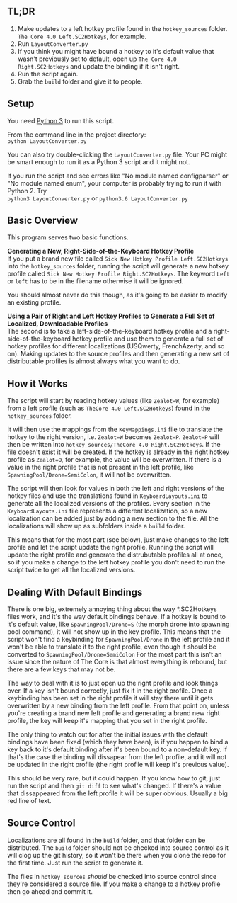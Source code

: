 ## TL;DR
1. Make updates to a left hotkey profile found in the `hotkey_sources` folder. `The Core 4.0 Left.SC2Hotkeys`, for example.
2. Run `LayoutConverter.py`
3. If you think you might have bound a hotkey to it's default value that wasn't previously set to default, open up `The Core 4.0 Right.SC2Hotkeys` and update the binding if it isn't right.
4. Run the script again.
5. Grab the `build` folder and give it to people.

## Setup
You need [Python 3](https://www.python.org/downloads/) to run this script.  

From the command line in the project directory:  
`python LayoutConverter.py`

You can also try double-clicking the `LayoutConverter.py` file. 
Your PC might be smart enough to run it as a Python 3 script and it might not.

If you run the script and see errors like "No module named configparser" or "No module named enum",
your computer is probably trying to run it with Python 2. Try  
`python3 LayoutConverter.py` or `python3.6 LayoutConverter.py`

## Basic Overview 
This program serves two basic functions.

**Generating a New, Right-Side-of-the-Keyboard Hotkey Profile**  
If you put a brand new file called `Sick New Hotkey Profile Left.SC2Hotkeys` into the `hotkey_sources` folder, 
running the script will generate a new hotkey profile called `Sick New Hotkey Profile Right.SC2Hotkeys`. 
The keyword `Left` or `left` has to be in the filename otherwise it will be ignored.

You should almost never do this though, as it's going to be easier to modify an existing profile.

**Using a Pair of Right and Left Hotkey Profiles to Generate a Full Set of Localized, Downloadable Profiles**  
The second is to take a left-side-of-the-keyboard hotkey profile and a right-side-of-the-keyboard
hotkey profile and use them to generate a full set of hotkey profiles for different localizations (USQwerty, FrenchAzerty, and so on).
Making updates to the source profiles and then generating a new set of distributable profiles is almost always what you want to do.

## How it Works
The script will start by reading hotkey values (like `Zealot=W`, for example) from a left profile (such as `TheCore 4.0 Left.SC2Hotkeys`) found in the `hotkey_sources` folder.

It will then use the mappings from the `KeyMappings.ini` file to translate the hotkey to the right version, i.e. `Zealot=W` becomes `Zealot=P`.
`Zealot=P` will then be written into `hotkey_sources/TheCore 4.0 Right.SC2Hotkeys`. If the file doesn't exist it will be created.
If the hotkey is already in the right hotkey profile as `Zealot=O`, for example, the value will be overwritten. 
If there is a value in the right profile that is not present in the left profile, like `SpawningPool/Drone=SemiColon`, it will not be overwritten.

The script will then look for values in both the left and right versions of the hotkey files and use the translations found in `KeyboardLayouts.ini`
to generate all the localized versions of the profiles. Every section in the `KeyboardLayouts.ini` file represents a different localization,
so a new localization can be added just by adding a new section to the file. All the localizations will show up as subfolders inside a `build` folder.

This means that for the most part (see below), just make changes to the left profile and let the script update the right profile.
Running the script will update the right profile and generate the distrubutable profiles all at once, 
so if you make a change to the left hotkey profile you don't need to run the script twice to get all the localized versions.

## Dealing With Default Bindings
There is one big, extremely annoying thing about the way *.SC2Hotkeys files work, and it's the way default bindings behave.
If a hotkey is bound to it's default value, like `SpawningPool/Drone=S` (the morph drone into spawning pool command),
it will not show up in the key profile. This means that the script won't find a keybinding for `SpawningPool/Drone` in the left profile
and it won't be able to translate it to the right profile, even though it should be converted to `SpawningPool/Drone=SemiColon`
For the most part this isn't an issue since the nature of The Core is that almost everything is rebound, but there are a few keys that may not be.

The way to deal with it is to just open up the right profile and look things over. If a key isn't bound correctly, just fix it in the right profile.
Once a keybinding has been set in the right profile it will stay there until it gets overwritten by a new binding from the left profile.
From that point on, unless you're creating a brand new left profile and generating a brand new right profile, the key will keep it's mapping
that you set in the right profile.

The only thing to watch out for after the initial issues with the default bindings have been fixed (which they have been),
is if you happen to bind a key back to it's default binding after it's been bound to a non-default key. 
If that's the case the binding will dissapear from the left profile, and it will not be updated in the right profile (the right profile will keep it's previous value).

This should be very rare, but it could happen. If you know how to git, just run the script and then `git diff` to see what's changed. 
If there's a value that dissappeared from the left profile it will be super obvious. Usually a big red line of text.

## Source Control
Localizations are all found in the `build` folder, and that folder can be distributed.
The `build` folder should not be checked into source control as it will clog up the git history, so it won't be there when you clone the repo for the first time.
Just run the script to generate it.

The files in `hotkey_sources` *should* be checked into source control since they're considered a source file. 
If you make a change to a hotkey profile then go ahead and commit it.
